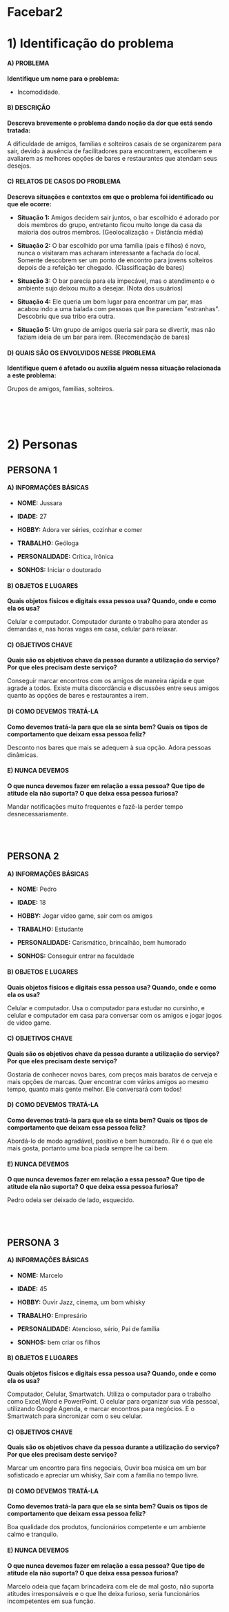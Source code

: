 # Facebar2

# 1) Identificação do problema

#### A) PROBLEMA
**Identifique um nome para o problema:**

- Incomodidade.

#### B) DESCRIÇÃO
**Descreva brevemente o problema dando noção da dor que está sendo tratada:**

A dificuldade de amigos, famílias e solteiros casais de se organizarem para sair, devido à ausência de facilitadores para encontrarem, escolherem e avaliarem as melhores opções de bares e restaurantes que atendam seus desejos.

#### C) RELATOS DE CASOS DO PROBLEMA
**Descreva situações e contextos em que o problema foi identificado ou que ele ocorre:**

+ **Situação 1:** Amigos decidem sair juntos, o bar escolhido é adorado por dois membros do grupo, entretanto ficou muito longe da casa da maioria dos outros membros. (Geolocalização + Distância média)

+ **Situação 2:** O bar escolhido por uma família (pais e filhos) é novo, nunca o visitaram mas acharam interessante a fachada do local. Somente descobrem ser um ponto de encontro para jovens solteiros depois de a refeição ter chegado. (Classificação de bares)

+ **Situação 3:** O bar parecia para ela impecável, mas o atendimento e o ambiente sujo deixou muito a desejar. (Nota dos usuários)

+ **Situação 4:** Ele queria um bom lugar para encontrar um par, mas acabou indo a uma balada com pessoas que lhe pareciam "estranhas". Descobriu que sua tribo era outra.

+ **Situação 5:** Um grupo de amigos queria sair para se divertir, mas não faziam ideia de um bar para irem. (Recomendação de bares)

#### D) QUAIS SÃO OS ENVOLVIDOS NESSE PROBLEMA
**Identifique quem é afetado ou auxilia alguém nessa situação relacionada a este problema:**

Grupos de amigos, famílias, solteiros.

<br><br><br>

# 2) Personas

## PERSONA 1

#### A) INFORMAÇÕES BÁSICAS
+ **NOME:** Jussara

+ **IDADE:** 27

+ **HOBBY:** Adora ver séries, cozinhar e comer

+ **TRABALHO:** Geóloga

+ **PERSONALIDADE:**  Crítica, Irônica

+ **SONHOS:** Iniciar o doutorado


#### B) OBJETOS E LUGARES
**Quais objetos físicos e digitais essa pessoa usa? Quando, onde e como ela os usa?**

Celular e computador. Computador durante o trabalho para atender as demandas e, nas horas vagas em casa, celular para relaxar.


#### C) OBJETIVOS CHAVE
**Quais são os objetivos chave da pessoa durante a utilização do serviço? Por que eles precisam deste serviço?**

Conseguir marcar encontros com os amigos de maneira rápida e que agrade a todos. Existe muita discordância e discussões entre seus amigos quanto às opções de bares e restaurantes a irem.

#### D) COMO DEVEMOS TRATÁ-LA
**Como devemos tratá-la para que ela se sinta bem? Quais os tipos de comportamento que deixam essa pessoa feliz?**

Desconto nos bares que mais se adequem à sua opção. Adora pessoas dinâmicas.

#### E) NUNCA DEVEMOS
**O que nunca devemos fazer em relação a essa pessoa? Que tipo de atitude ela não suporta? O que deixa essa pessoa furiosa?**

Mandar notificações muito frequentes e fazê-la perder tempo desnecessariamente.


<br><br>


## PERSONA 2

#### A) INFORMAÇÕES BÁSICAS
+ **NOME:** Pedro

+ **IDADE:** 18

+ **HOBBY:** Jogar vídeo game, sair com os amigos

+ **TRABALHO:** Estudante

+ **PERSONALIDADE:** Carismático, brincalhão, bem humorado

+ **SONHOS:** Conseguir entrar na faculdade



#### B) OBJETOS E LUGARES
**Quais objetos físicos e digitais essa pessoa usa? Quando, onde e como ela os usa?**

Celular e computador. Usa o computador para estudar no cursinho, e celular e computador em casa para conversar com os amigos e jogar jogos de video game.

#### C) OBJETIVOS CHAVE
**Quais são os objetivos chave da pessoa durante a utilização do serviço? Por que eles precisam deste serviço?**

Gostaria de conhecer novos bares, com preços mais baratos de cerveja e mais opções de marcas. Quer encontrar com vários amigos ao mesmo tempo, quanto mais gente melhor. Ele conversará com todos!

#### D) COMO DEVEMOS TRATÁ-LA
**Como devemos tratá-la para que ela se sinta bem? Quais os tipos de comportamento que deixam essa pessoa feliz?**

Abordá-lo de modo agradável, positivo e bem humorado. Rir é o que ele mais gosta, portanto uma boa piada sempre lhe cai bem.

#### E) NUNCA DEVEMOS
**O que nunca devemos fazer em relação a essa pessoa? Que tipo de atitude ela não suporta? O que deixa essa pessoa furiosa?**

Pedro odeia ser deixado de lado, esquecido.


<br><br>


## PERSONA 3
#### A) INFORMAÇÕES BÁSICAS
+ **NOME:** Marcelo

+ **IDADE:** 45

+ **HOBBY:** Ouvir Jazz, cinema, um bom whisky

+ **TRABALHO:** Empresário

+ **PERSONALIDADE:** Atencioso, sério, Pai de família

+ **SONHOS:** bem criar os filhos



#### B) OBJETOS E LUGARES
**Quais objetos físicos e digitais essa pessoa usa? Quando, onde e como ela os usa?**

Computador, Celular, Smartwatch. Utiliza o computador para o trabalho como Excel,Word e PowerPoint. O celular para organizar sua vida pessoal, utilizando Google Agenda, e marcar encontros para negócios. E o Smartwatch para sincronizar com o seu celular.

#### C) OBJETIVOS CHAVE
**Quais são os objetivos chave da pessoa durante a utilização do serviço? Por que eles precisam deste serviço?**

Marcar um encontro para fins negociais, Ouvir boa música em um bar sofisticado e apreciar um whisky, Sair com a família no tempo livre. 


#### D) COMO DEVEMOS TRATÁ-LA
**Como devemos tratá-la para que ela se sinta bem? Quais os tipos de comportamento que deixam essa pessoa feliz?**

Boa qualidade dos produtos, funcionários competente e um ambiente calmo e tranquilo.
 

#### E) NUNCA DEVEMOS
**O que nunca devemos fazer em relação a essa pessoa? Que tipo de atitude ela não suporta? O que deixa essa pessoa furiosa?**

Marcelo odeia que façam brincadeira com ele de mal gosto, não suporta atitudes irresponsáveis e o que lhe deixa furioso, seria funcionários incompetentes em sua função.
